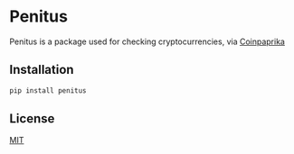 # Penitus

Penitus is a package used for checking cryptocurrencies, via [Coinpaprika]("https://api.coinpaprika.com/")

## Installation
```bash
pip install penitus
```

## License
[MIT](https://choosealicense.com/licenses/mit/)